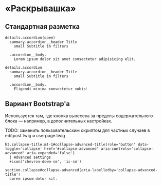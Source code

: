 # «Раскрывашка»

## Стандартная разметка

```pug
details.accordion(open)
  summary.accordion__header Title
    small Subtitle in filters

  .accordion__body.
    Lorem ipsum dolor sit amet consectetur adipisicing elit.

details.accordion
  summary.accordion__header Title
    small Subtitle in filters

  .accordion__body.
    Eligendi minima consectetur nobis!
```

## Вариант Bootstrap'а

Используется там, где кнопка вынесена за пределы содержательного блока — например, в дополнительных настройках.

TODO: заменить пользовательским скриптом для частных случаев в editpost.twig и userpage.twig

```pug
h3.collapse-title.mt-1#collapse-advanced-title(role='button' data-toggle='collapse' href='#collapse-advanced' aria-controls='collapse-advanced' aria-expanded='false')
  | Advanced settings
  +icon('chevron-down-sm', 'is-sm')

section.collapse#collapse-advanced(aria-labelledby='collapse-advanced-title')
  Lorem ipsum dolor sit.
```

